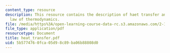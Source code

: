 ```yaml
---
content_type: resource
description: This resource contains the description of haet transfer and the second
  law of thermodynamics.
file: /media/https%3A/open-learning-course-data-rc.s3.amazonaws.com/2-141-modeling-and-simulation-of-dynamic-systems-fall-2006/5b5774760fca05d98c89ba06b88808d0_heat_transfer.pdf
file_type: application/pdf
resourcetype: Document
title: heat_transfer.pdf
uid: 5b577476-0fca-05d9-8c89-ba06b88808d0
---
```


